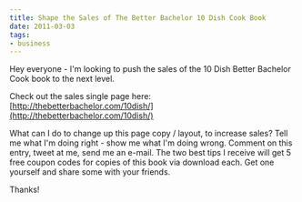 ```yaml
---
title: Shape the Sales of The Better Bachelor 10 Dish Cook Book
date: 2011-03-03
tags:
- business
---
```

Hey everyone - I'm looking to push the sales of the 10 Dish Better Bachelor Cook book to the next level.  

<!--more-->

Check out the sales single page here:  [http://thebetterbachelor.com/10dish/](http://thebetterbachelor.com/10dish/)

What can I do to change up this page copy / layout, to increase sales?  Tell me what I'm doing right - show me what I'm doing wrong.  Comment on this entry, tweet at me, send me an e-mail.  The two best tips I receive will get 5 free coupon codes for copies of this book via download each.  Get one yourself and share some with your friends.

Thanks!
